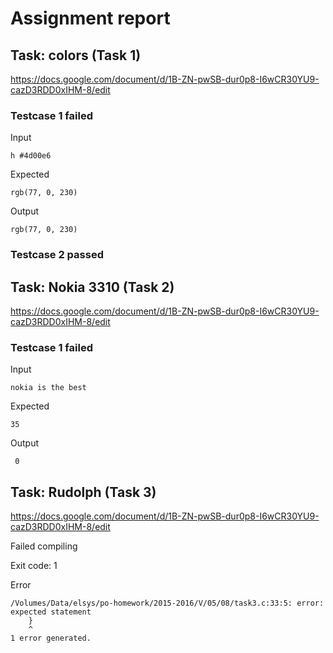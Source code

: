 # Assignment report
## Task: colors (Task 1)
https://docs.google.com/document/d/1B-ZN-pwSB-dur0p8-I6wCR30YU9-cazD3RDD0xIHM-8/edit

### Testcase 1 failed
Input
```
h #4d00e6
```


Expected
```
rgb(77, 0, 230)
```


Output
```
rgb(77, 0, 230) 
```

### Testcase 2 passed
## Task: Nokia 3310 (Task 2)
https://docs.google.com/document/d/1B-ZN-pwSB-dur0p8-I6wCR30YU9-cazD3RDD0xIHM-8/edit

### Testcase 1 failed
Input
```
nokia is the best

```


Expected
```
35
```


Output
```
 0
```

## Task: Rudolph (Task 3)
https://docs.google.com/document/d/1B-ZN-pwSB-dur0p8-I6wCR30YU9-cazD3RDD0xIHM-8/edit

Failed compiling

Exit code: 1

Error
```
/Volumes/Data/elsys/po-homework/2015-2016/V/05/08/task3.c:33:5: error: expected statement
    }
    ^
1 error generated.

```


